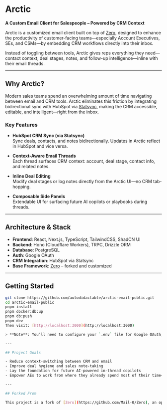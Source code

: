 # Arctic

**A Custom Email Client for Salespeople – Powered by CRM Context**

Arctic is a customized email client built on top of [Zero](https://0.email/), designed to enhance the productivity of customer-facing teams—especially Account Executives, SEs, and CSMs—by embedding CRM workflows directly into their inbox.

Instead of toggling between tools, Arctic gives reps everything they need—contact context, deal stages, notes, and follow-up intelligence—inline with their email threads.

---

## Why Arctic?

Modern sales teams spend an overwhelming amount of time navigating between email and CRM tools. Arctic eliminates this friction by integrating bidirectional sync with HubSpot via [Statsync](https://statsync.dev/), making the CRM accessible, editable, and intelligent—right from the inbox.

### Key Features

- **HubSpot CRM Sync (via Statsync)**  
  Sync deals, contacts, and notes bidirectionally. Updates in Arctic reflect in HubSpot and vice versa.

- **Context-Aware Email Threads**  
  Each thread surfaces CRM context: account, deal stage, contact info, and related notes.

- **Inline Deal Editing**  
  Modify deal stages or log notes directly from the Arctic UI—no CRM tab-hopping.

- **Composable Side Panels**  
  Extendable UI for surfacing future AI copilots or playbooks during threads.

---

## Architecture & Stack

- **Frontend**: React, Next.js, TypeScript, TailwindCSS, ShadCN UI  
- **Backend**: Hono (Cloudflare Workers), TRPC, Drizzle ORM  
- **Database**: PostgreSQL  
- **Auth**: Google OAuth  
- **CRM Integration**: HubSpot via Statsync  
- **Base Framework**: [Zero](https://0.email/) – forked and customized

---

## Getting Started

```bash
git clone https://github.com/autodidactable/arctic-email-public.git
cd arctic-email-public
pnpm install
pnpm docker:db:up
pnpm db:push
pnpm dev
Then visit: [http://localhost:3000](http://localhost:3000)

> **Note**: You’ll need to configure your `.env` file for Google OAuth, Autumn, and Statsync. See `.env.example` for reference.

---

## Project Goals

- Reduce context-switching between CRM and email  
- Improve deal hygiene and sales note-taking  
- Lay the foundation for future AI-powered in-thread copilots  
- Empower AEs to work from where they already spend most of their time—their inbox

---

## Forked From

This project is a fork of [Zero](https://github.com/Mail-0/Zero), an open-source email client. Significant modifications have been made to adapt it for CRM-powered sales workflows.
